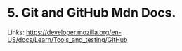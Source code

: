 # 5. Git and GitHub Mdn Docs.

Links: https://developer.mozilla.org/en-US/docs/Learn/Tools_and_testing/GitHub